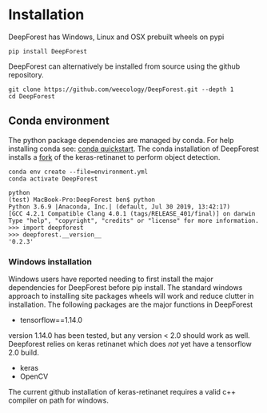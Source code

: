 # Installation


DeepForest has Windows, Linux and OSX prebuilt wheels on pypi

```
pip install DeepForest
```

DeepForest can alternatively be installed from source using the github repository.

```
git clone https://github.com/weecology/DeepForest.git --depth 1
cd DeepForest
```

## Conda environment

The python package dependencies are managed by conda. For help installing conda see: [conda quickstart](https://docs.conda.io/projects/conda/en/latest/user-guide/install/). The conda installation of DeepForest installs a [fork](https://github.com/bw4sz/keras-retinanet.git) of the keras-retinanet to perform object detection.

```
conda env create --file=environment.yml
conda activate DeepForest
```

```
python
(test) MacBook-Pro:DeepForest ben$ python
Python 3.6.9 |Anaconda, Inc.| (default, Jul 30 2019, 13:42:17)
[GCC 4.2.1 Compatible Clang 4.0.1 (tags/RELEASE_401/final)] on darwin
Type "help", "copyright", "credits" or "license" for more information.
>>> import deepforest
>>> deepforest.__version__
'0.2.3'
```

### Windows installation

Windows users have reported needing to first install the major dependencies for DeepForest before pip install. The standard windows approach to installing site packages wheels will work and reduce clutter in installation. The following packages are the major functions in DeepForest

* tensorflow==1.14.0

version 1.14.0 has been tested, but any version < 2.0 should work as well. Deepforest relies on keras retinanet which does *not* yet have a tensorflow 2.0 build.

* keras
* OpenCV

The current github installation of keras-retinanet requires a valid c++ compiler on path for windows.
